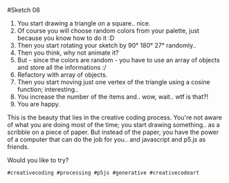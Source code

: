 #Sketch 08

1. You start drawing a triangle on a square.. nice.
2. Of course you will choose random colors from your palette, just because you know how to do it :D
3. Then you start rotating your sketch by 90° 180° 27° randomly..
4. Then you think, why not animate it?
5. But - since the colors are random - you have to use an array of objects and store all the informations :/
6. Refactory with array of objects.
7. Then you start moving just one vertex of the triangle using a cosine function; interesting..
8. You increase the number of the items and.. wow, wait.. wtf is that?!
9. You are happy.

This is the beauty that lies in the creative coding process.
You're not aware of what you are doing most of the time; you start drawing something.. as a scribble on a piece of paper.
But instead of the paper, you have the power of a computer that can do the job for you.. and javascript and p5.js as friends.

Would you like to try?

`#creativecoding #processing #p5js #generative #creativecodeart`
